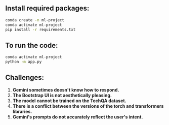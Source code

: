 ## Install required packages:

```bash
conda create -n ml-project
conda activate ml-project
pip install -r requirements.txt
```

## To run the code:

```bash
conda activate ml-project
python -m app.py
```

## Challenges:

1. **Gemini sometimes doesn't know how to respond.** 
2. **The Bootstrap UI is not aesthetically pleasing.** 
3. **The model cannot be trained on the TechQA dataset.** 
4. **There is a conflict between the versions of the torch and transformers libraries.** 
5. **Gemini's prompts do not accurately reflect the user's intent.** 